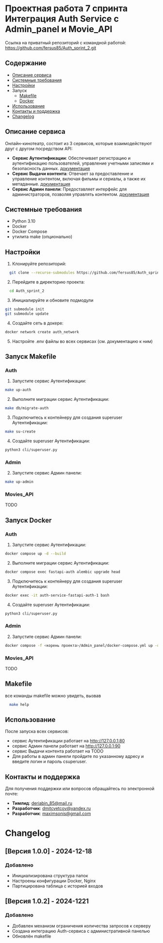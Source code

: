 # Проектная работа 7 спринта Интеграция Auth Service с Admin_panel и Movie_API
Ссылка на приватный репозиторий с командной работой: https://github.com/fersus85/Auth_sprint_2.git

## Содержание
- [Описание сервиса](#описание-сервиса)
- [Системные требования](#системные-требования)
- [Настройки](#настройки)
- Запуск
  - [Makefile](#запуск-makefile)
  - [Docker](#запуск-docker)
- [Использование](#использование)
- [Контакты и поддержка](#контакты-и-поддержка)
- [Changelog](#changelog)

## Описание сервиса
Онлайн-кинотеатр, состоит из 3 сервисов, которые взаимодействуют друг с другом посредством API:
- **Сервис Аутентификации**: Обеспечивает регистрацию и аутентификацию пользователей, управление учетными записями и безопасность данных. [документация](https://github.com/fersus85/Auth_sprint_1/blob/main/README.md)
- **Сервис Выдачи контента**: Отвечает за предоставление и управление контентом, включая фильмы и сериалы, а также их метаданные. [документация](https://github.com/fersus85/Async_API_sprint_2/blob/main/README.md)
- **Сервис Админ панели**: Предоставляет интерфейс для администраторов, позволяя управлять контентом. [документация](https://github.com/fersus85/Admin_panel/blob/main/README.md)

## Системные требования
- Python 3.10
- Docker
- Docker Compose
- утилита make (опционально)

## Настройки
1. Клонируйте репозиторий:
```bash
  git clone --recurse-submodules https://github.com/fersus85/Auth_sprint_2.git
```
2. Перейдите в директорию проекта:
```bash
  cd Auth_sprint_2
```
3. Инициалируйте и обновите подмодули
```bash
git submodule init
git submodule update
```
4. Создайте сеть в докере:
```bash
docker network create auth_network
```
5. Настройте .env файлы во всех сервисах (см. документацию к ним)

## Запуск Makefile
### Auth
1. Запустите сервис Аутентификации:
```bash
make up-auth
```
2. Выполните миграции сервис Аутентификации:
```bash
make db/migrate-auth
```
3. Подключитесь к контейнеру для создания superuser Аутентификации:
```bash
make su-create
```
4. Создайте superuser Аутентификации:
```bash
python3 cli/superuser.py
```
### Admin
2. Запустите сервис Админ панели:
```bash
make up-admin
```
### Movies_API
TODO

## Запуск Docker
### Auth
1. Запустите сервис Аутентификации:
```bash
docker compose up -d --build
```
2. Выполните миграции сервис Аутентификации:
```bash
docker compose exec fastapi-auth alembic upgrade head
```
3. Подключитесь к контейнеру для создания superuser Аутентификации:
```bash
docker exec -it auth-service-fastapi-auth-1 bash
```
4. Создайте superuser Аутентификации:
```bash
python3 cli/superuser.py
```
### Admin
2. Запустите сервис Админ панели:
```bash
docker compose -f <корень проекта>/Admin_panel/docker-compose.yml up -d --build
```
### Movies_API
TODO

## Makefile
все команды makefile можно увидеть, вызвав
```bash
  make help
```

## Использование
После запуска всех сервисов:
- сервис Аутентификации работает на http://127.0.0.1:80
- сервис Админ панели работает на http://127.0.0.1:90
- сервис Выдачи контента работает на TODO
- Для работы в админ панели пройдите по указанному адресу и введите логин и пароль сsuperuser.

## Контакты и поддержка
Для получения поддержки или вопросов обращайтесь по электронной почте:
- **Тимлид**: deriabin_85@mail.ru
- **Разработчик**: dmitcvetcov@yandex.ru
- **Разработчик**: maximsonis@gmail.com

# Changelog

## [Версия 1.0.0] - 2024-12-18
### Добавлено
- Инициализирована структура папок
- Настроены конфигурации Docker, Nginx
- Партицирована таблица с историей входов

## [Версия 1.0.2] - 2024-1221
### Добавлено
- Добавлен механизм ограничения количества запросов к серверу
- Создана интеграцию Auth-сервиса с административной панелью
- Обновлён makefile
